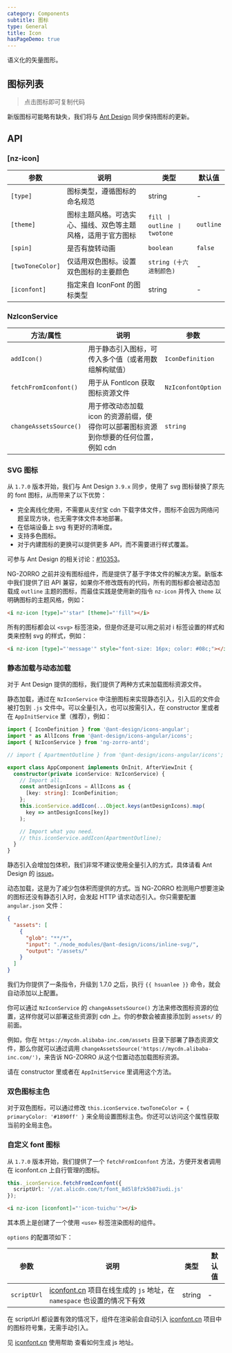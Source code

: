 ```yaml
---
category: Components
subtitle: 图标
type: General
title: Icon
hasPageDemo: true
---
```


语义化的矢量图形。

## 图标列表

> 点击图标即可复制代码

新版图标可能略有缺失，我们将与 [Ant Design](https://ant.design/components/icon-cn/#components-icon-demo-iconfont) 同步保持图标的更新。

## API

### [nz-icon]

| 参数 | 说明 | 类型 | 默认值 |
| -------- | ----------- | ---- | ------- |
| `[type]` | 图标类型，遵循图标的命名规范 | string | - |
| `[theme]` | 图标主题风格。可选实心、描线、双色等主题风格，适用于官方图标 | `fill 丨 outline 丨 twotone` | `outline` |
| `[spin]` | 是否有旋转动画 | `boolean` | `false` |
| `[twoToneColor]` | 仅适用双色图标。设置双色图标的主要颜色 | `string (十六进制颜色)` | - |
| `[iconfont]` | 指定来自 IconFont 的图标类型 | string | - |

### NzIconService

| 方法/属性 | 说明 | 参数 |
| -------- | ----------- | ---- |
| `addIcon()` | 用于静态引入图标，可传入多个值（或者用数组解构赋值） | `IconDefinition` |
| `fetchFromIconfont()` | 用于从 FontIcon 获取图标资源文件 | `NzIconfontOption` |
| `changeAssetsSource()` | 用于修改动态加载 icon 的资源前缀，使得你可以部署图标资源到你想要的任何位置，例如 cdn | `string` |

### SVG 图标

从 `1.7.0` 版本开始，我们与 Ant Design `3.9.x` 同步，使用了 svg 图标替换了原先的 font 图标，从而带来了以下优势：

- 完全离线化使用，不需要从支付宝 cdn 下载字体文件，图标不会因为网络问题呈现方块，也无需字体文件本地部署。
- 在低端设备上 svg 有更好的清晰度。
- 支持多色图标。
- 对于内建图标的更换可以提供更多 API，而不需要进行样式覆盖。

可参与 Ant Design 的相关讨论：[#10353](https://github.com/ant-design/ant-design/issues/10353)。

NG-ZORRO 之前并没有图标组件，而是提供了基于字体文件的解决方案。新版本中我们提供了旧 API 兼容，如果你不修改既有的代码，所有的图标都会被动态加载成 `outline` 主题的图标，而最佳实践是使用新的指令 `nz-icon` 并传入 `theme` 以明确图标的主题风格，例如：

```html
<i nz-icon [type]="'star" [theme]="'fill"></i>
```

所有的图标都会以 `<svg>` 标签渲染，但是你还是可以用之前对 i 标签设置的样式和类来控制 svg 的样式，例如：

```html
<i nz-icon [type]="'message'" style="font-size: 16px; color: #08c;"></i>
```

### 静态加载与动态加载

对于 Ant Design 提供的图标，我们提供了两种方式来加载图标资源文件。

静态加载，通过在 `NzIconService` 中注册图标来实现静态引入，引入后的文件会被打包到 `.js` 文件中。可以全量引入，也可以按需引入，在 constructor 里或者在 `AppInitService` 里（推荐），例如：

```ts
import { IconDefinition } from '@ant-design/icons-angular';
import * as AllIcons from '@ant-design/icons-angular/icons';
import { NzIconService } from 'ng-zorro-antd';

// import { ApartmentOutline } from '@ant-design/icons-angular/icons';

export class AppComponent implements OnInit, AfterViewInit {
  constructor(private iconService: NzIconService) {
    // Import all.
    const antDesignIcons = AllIcons as {
      [key: string]: IconDefinition;
    };
    this.iconService.addIcon(...Object.keys(antDesignIcons).map(
      key => antDesignIcons[key])
    );

    // Import what you need.
    // this.iconService.addIcon(ApartmentOutline);
  }
}
```

静态引入会增加包体积，我们非常不建议使用全量引入的方式，具体请看 Ant Design 的 [issue](https://github.com/ant-design/ant-design/issues/12011)。

动态加载，这是为了减少包体积而提供的方式。当 NG-ZORRO 检测用户想要渲染的图标还没有静态引入时，会发起 HTTP 请求动态引入。你只需要配置 `angular.json` 文件：

```json
{
  "assets": [
    {
      "glob": "**/*",
      "input": "./node_modules/@ant-design/icons/inline-svg/",
      "output": "/assets/"
    }
  ]
}
```

我们为你提供了一条指令，升级到 1.7.0 之后，执行 `{{ hsuanlee }}` 命令，就会自动添加以上配置。

你可以通过 `NzIconService` 的 `changeAssetsSource()` 方法来修改图标资源的位置，这样你就可以部署这些资源到 cdn 上。你的参数会被直接添加到 `assets/` 的前面。

例如，你在 `https://mycdn.alibaba-inc.com/assets` 目录下部署了静态资源文件，那么你就可以通过调用 `changeAssetsSource('https://mycdn.alibaba-inc.com/')`，来告诉 NG-ZORRO 从这个位置动态加载图标资源。

请在 constructor 里或者在 `AppInitService` 里调用这个方法。

### 双色图标主色

对于双色图标，可以通过修改 `this.iconService.twoToneColor = { primaryColor: '#1890ff' }` 来全局设置图标主色。你还可以访问这个属性获取当前的全局主色。

### 自定义 font 图标

从 `1.7.0` 版本开始，我们提供了一个 `fetchFromIconfont` 方法，方便开发者调用在 iconfont.cn 上自行管理的图标。

```ts
this._iconService.fetchFromIconfont({
  scriptUrl: '//at.alicdn.com/t/font_8d5l8fzk5b87iudi.js'
});
```

```html
<i nz-icon [iconfont]="'icon-tuichu'"></i>
```

其本质上是创建了一个使用 `<use>` 标签渲染图标的组件。

`options` 的配置项如下：

| 参数 | 说明 | 类型 | 默认值 |
| -------- | ----------- | ---- | ------- |
| `scriptUrl` | [iconfont.cn](http://iconfont.cn/) 项目在线生成的 `js` 地址，在 `namespace` 也设置的情况下有效| string | - |

在 scriptUrl 都设置有效的情况下，组件在渲染前会自动引入 [iconfont.cn](http://iconfont.cn/) 项目中的图标符号集，无需手动引入。

见 [iconfont.cn](http://iconfont.cn/help/detail?spm=a313x.7781069.1998910419.15&helptype=code) 使用帮助 查看如何生成 js 地址。
